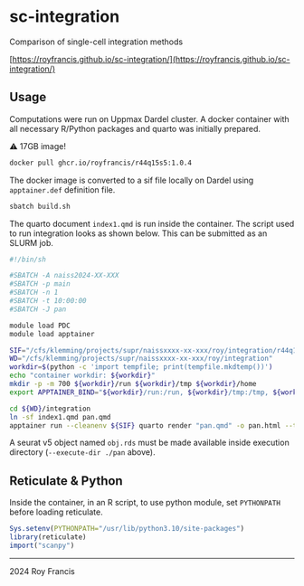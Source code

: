 # sc-integration

Comparison of single-cell integration methods

[https://royfrancis.github.io/sc-integration/](https://royfrancis.github.io/sc-integration/)

## Usage

Computations were run on Uppmax Dardel cluster. A docker container with all necessary R/Python packages and quarto was initially prepared.

:warning: 17GB image!

```bash
docker pull ghcr.io/royfrancis/r44q15s5:1.0.4
```

The docker image is converted to a sif file locally on Dardel using `apptainer.def` definition file.

```bash
sbatch build.sh
```

The quarto document `index1.qmd` is run inside the container. The script used to run integration looks as shown below. This can be submitted as an SLURM job.

```bash
#!/bin/sh

#SBATCH -A naiss2024-XX-XXX
#SBATCH -p main
#SBATCH -n 1
#SBATCH -t 10:00:00
#SBATCH -J pan

module load PDC
module load apptainer

SIF="/cfs/klemming/projects/supr/naissxxxx-xx-xxx/roy/integration/r44q15s5-1.0.4.sif"
WD="/cfs/klemming/projects/supr/naissxxxx-xx-xxx/roy/integration"
workdir=$(python -c 'import tempfile; print(tempfile.mkdtemp())')
echo "container workdir: ${workdir}"
mkdir -p -m 700 ${workdir}/run ${workdir}/tmp ${workdir}/home
export APPTAINER_BIND="${workdir}/run:/run, ${workdir}/tmp:/tmp, ${workdir}/home:/cfs/klemming/home/r/$(id -un), /home/$(id -un):/userhome, ${WD}"

cd ${WD}/integration
ln -sf index1.qmd pan.qmd
apptainer run --cleanenv ${SIF} quarto render "pan.qmd" -o pan.html --to html --execute-dir ./pan -P label:pan -P batch:tech -P grp:celltype -P metrics_ilp:21 -P title:Panc8 -P subtitle:"Single-Cell Integration" -P description:"Comparison of different integration methods. Integration of 13 pancreatic celltypes from 5 different technologies."
```

A seurat v5 object named `obj.rds` must be made available inside execution directory (`--execute-dir ./pan` above).

## Reticulate & Python

Inside the container, in an R script, to use python module, set `PYTHONPATH` before loading reticulate.

```r
Sys.setenv(PYTHONPATH="/usr/lib/python3.10/site-packages")
library(reticulate)
import("scanpy")
```

---

2024 Roy Francis
